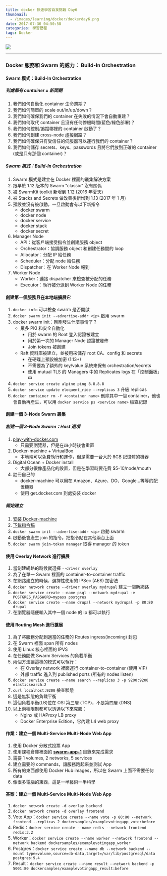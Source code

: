 ```yaml
---
title: docker 快速學習自我挑戰 Day6
thumbnail:
  - /images/learning/docker/dockerday6.png
date: 2017-07-30 04:50:58
categories: 學習歷程
tags: Docker
---
```

<img src="/images/learning/docker/dockerday6.png">

***
### Docker 服務和 Swarm 的威力： Build-In Orchestration
#### Swarm 模式：Build-In Orchestration
##### 到處都有 container = 新問題
1. 我們如何自動化 container 生命週期？
2. 我們如何簡單的 scale out/in/up/down？
3. 我們如何確保我們的 container 在失敗的情況下會自動重建？
4. 我們如何取代 container 且沒有任何停機時間(藍色/綠色部署)？
5. 我們如何控制/追蹤哪裡的 container 啟動了？
6. 我們如何創建 cross-node 虛擬網路？
7. 我們如何確保只有受信任的伺服器可以運行我們的 container？
8. 我們如何儲存 secrets、keys、passwords 且將它們放到正確的 container (或是只有那個 container)？
##### Swarm 模式：Build-In Orchestration
1. Swarm 模式是建立在 Docker 裡面的叢集解決方案
2. 跟早於 1.12 版本的 Swarm "classic" 沒有關係
3. 被 SwarmKit toolkit 新增到 1.12 (2016 年夏天)
4. 被 Stacks and Secrets 做改善後新增到 1.13 (2017 年 1 月)
5. 預設並沒有被啟動，一旦啟動會有以下新指令
    - docker swarm
    - docker node
    - docker service
    - docker stack
    - docker secret
6. Manager Node
    - API：從客戶端接受指令並創建服務 object
    - Orchestrator：協調服務 object 和創建任務間的 loop
    - Allocator：分配 IP 給任務
    - Scheduler：分配 node 給任務
    - Dispatcher：在 Worker Node 報到
7. Worker Node
    - Worker：連接 dispatcher 來檢查被分配的任務
    - Executor：執行被分派到 Worker Node 的任務
#### 創建第一個服務且在本地端擴展它
1. `docker info` 可以檢查 swarm 是否開啟
2. `docker swarm init --advertise-addr <ip>` 啟用 swarm
3. docker swarm init：剛剛發生什麼事情了？
    - 眾多 PKI 和安全自動化
        - 用於 swarm 的 Root 登入認證被建立
        - 用於第一次的 Manager Node 認證被發佈
        - Join tokens 被創建
    - Raft 資料庫被建立，並被用來儲存 root CA、config 和 secrets
        - 在硬碟上預設被加密 (1.13+)
        - 不需要為了額外的 key/value 系統來保有 orchestration/secrets
        - 使用 mutual TLS 的 Managers 中的 Replicates logs 在「控制面板」中
4. `docker service create alpine ping 8.8.8.8`
5. `docker service update eloquent_ride --replicas 3` 升級 replicas
6. `docker container rm -f <container name>` 刪除其中一個 container，他也會自動再產生，可以用 `docker service ps <service name>` 檢查紀錄
#### 創建一個 3-Node Swarm 叢集
##### 創建一個 3-Node Swarm：Host 選項
1. [play-with-docker.com](http://play-with-docker.com)
    - 只需要瀏覽器，但是在四小時後會重置
2. Docker-machine + VirtualBox
    - 本地端可以免費執行和運作，但是需要一台大於 8GB 記憶體的機器
3. Digital Ocean + Docker install
    - 大部分很像產品化的設置，但是在學習時要花費 $5-10/node/mouth
4. 註冊自己的
    - docker-machine 可以用在 Amazon、Azure、DO、Google...等等的配置機器
    - 使用 get.docker.com 到處安裝 docker
##### 開始建立
1. [安裝 Docker-machine](https://github.com/docker/machine/releases/)
2. [下載指令稿](https://get.docker.com/)
3. `docker swarm init --advertise-addr <ip>` 啟動 swarm
4. 啟動後會產生 join 的指令，把指令貼在其他兩台上面
5. `docker swarm join-token manager` 取得 manager 的 token
#### 使用 Overlay Network 進行擴展
1. 當創建網路的時候就選擇 `--driver overlay`
2. 為了在單一 Swarm 裡面的 container-to-container traffic
3. 在網路建立的時候，選擇性使用的 IPSec (AES) 加密法
4. `docker network create --driver overlay mydrupal` 建立一個新網路
5. `docker service create --name psql --network mydrupal -e POSTGRES_PASSWORD=mypass postgres`
6. `docker service create --name drupal --network mydrupal -p 80:80 drupal`
7. 在瀏覽器隨便輸入其中一個 node 的 ip 都可以執行
#### 使用 Routing Mesh 進行擴展
1. 為了將服務分配到適當的任務的 Routes ingress(incoming) 封包
2. 在 Swarm 裡面 span 所有 nodes
3. 使用 Linux 核心裡面的 IPVS
4. 在任務間做 Swarm Services 的負載平衡
5. 兩個方法讓這樣的模式可以執行：
    - 在 Overlay network 裡面運行 container-to-container (使用 VIP)
    - 外部 traffic 進入到 published ports (所有的 nodes listen)
6. `docker service create --name search --replicas 3 -p 9200:9200 elasticsearch:2`
7. `curl localhost:9200` 檢查狀態
8. 這是無狀態的負載平衡
9. 這個負載平衡(LB)位在 OSI 第三層 (TCP)，不是第四層 (DNS)
10. 以上兩種限制都可以透過以下來克服：
    - Nginx 或 HAProxy LB proxy
    - Docker Enterprise Edition，它內建 L4 web proxy
#### 作業：建立一個 Multi-Service Multi-Node Web App
1. 使用 Docker 分散式投票 App
2. 使用課程倉庫裡面的 [**swarm-app-1**](https://github.com/BretFisher/udemy-docker-mastery/tree/master/swarm-app-1) 目錄來完成需求
3. 需要 1 volumes, 2 networks, 5 services
4. 建立需要的 commands，讓服務跑起來並測試 App
5. 所有的東西都使用 Docker Hub images，所以在 Swarm 上面不需要任何 data
6. 像很多電腦的東西，這是一半藝術一半科學
#### 答案：建立一個 Multi-Service Multi-Node Web App
1. `docker network create -d overlay backend`
2. `docker network create -d overlay frontend`
3. Vote App：`docker service create --name vote -p 80:80 --network frontend --replicas 2 dockersamples/examplevotingapp_vote:before`
4. Redis：`docker service create --name redis --network frontend redis:3.2`
5. Worker：`docker service create --name worker --network frontend --network backend dockersamples/examplevotingapp_worker`
6. Postgres：`docker service create --name db --network backend --mount type=volume,source=db-data,target=/var/lib/postgresql/data postgres:9.4`
7. Result：`docker service create --name result --network backend -p 5001:80 dockersamples/examplevotingapp_result:before`